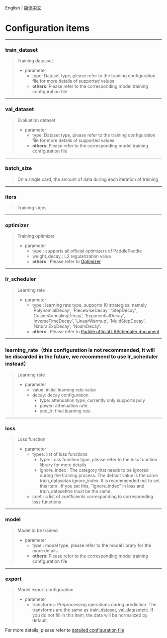 English | [简体中文](README_cn.md)
# Configuration items

----
### train_dataset
>  Training datasset
>
>  * parameter
>     * type: Dataset type, please refer to the training configuration file for more details of supported values
>     * **others**: Please refer to the corresponding model training configuration file

----
### val_dataset
>  Evaluation dataset
>  * parameter
>     * type: Dataset type, please refer to the training configuration file for more details of supported values
>     * **others**: Please refer to the corresponding model training configuration file
>

----
### batch_size
>  On a single card, the amount of data during each iteration of training

----
### iters
>  Training steps

----
### optimizer
> Training optimizer
>  * parameter
>     * type : supports all official optimizers of PaddlePaddle
>     * weight_decay : L2 regularization value
>     * **others** : Please refer to [Optimizer](https://www.paddlepaddle.org.cn/documentation/docs/zh/api/paddle/optimizer/Overview_cn.html)

----
### lr_scheduler
> Learning rate
>  * parameter
>     * type : learning rate type, supports 10 strategies, namely 'PolynomialDecay', 'PiecewiseDecay', 'StepDecay', 'CosineAnnealingDecay', 'ExponentialDecay', 'InverseTimeDecay', 'LinearWarmup', 'MultiStepDecay', 'NaturalExpDecay', 'NoamDecay'.
>     * **others** : Please refer to [Paddle official LRScheduler document](https://www.paddlepaddle.org.cn/documentation/docs/zh/api/paddle/optimizer/lr/LRScheduler_cn.html)

----
### learning_rate（this configuration is not recommended, it will be discarded in the future, we recommend to use lr_scheduler instead）
> Learning rate
>  * parameter
>     * value: initial learning rate value
>     * decay: decay configuration
>       * type: attenuation type, currently only supports poly
>       * power: attenuation rate
>       * end_lr: final learning rate

----
### loss
> Loss function
>  * parameter
>     * types: list of loss functions
>       * type:  Loss function type, please refer to the loss function library for more details
>       * ignore_index : The category that needs to be ignored during the training process. The default value is the same train_datasetas ignore_index. It is recommended not to set this item . If you set this, "ignore_index" in loss and train_datasetthe must be the same.
>     * coef : a list of coefficients corresponding to corresponding loss functions

----
### model
> Model to be trained
>  * parameter
>     * type : model type, please refer to the model library for the more details
>     * **others**: Please refer to the corresponding model training configuration file
---
### export
> Model export configuration
>  * parameter
>    * transforms: Preprocessing operations during prediction. The transforms are the same as train_dataset, val_datasetetc. If you do not fill in this item, the data will be normalized by default.

For more details, please refer to [detailed configuration file](../docs/design/use/use.md)

